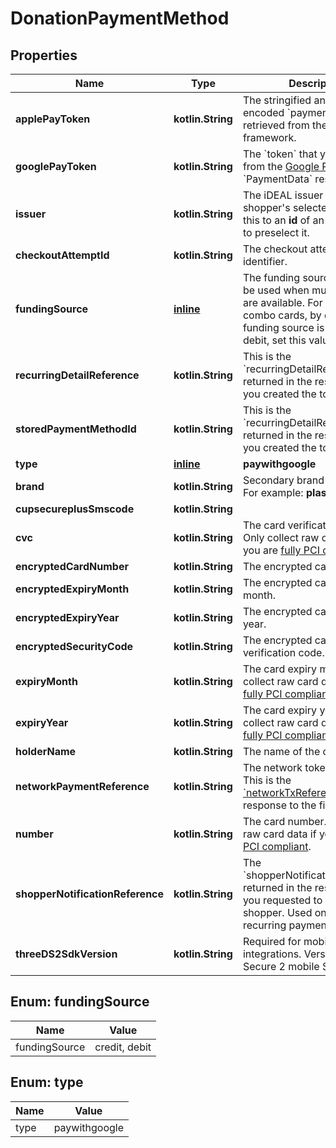 
# DonationPaymentMethod

## Properties
Name | Type | Description | Notes
------------ | ------------- | ------------- | -------------
**applePayToken** | **kotlin.String** | The stringified and base64 encoded &#x60;paymentData&#x60; you retrieved from the Apple framework. | 
**googlePayToken** | **kotlin.String** | The &#x60;token&#x60; that you obtained from the [Google Pay API](https://developers.google.com/pay/api/web/reference/response-objects#PaymentData) &#x60;PaymentData&#x60; response. | 
**issuer** | **kotlin.String** | The iDEAL issuer value of the shopper&#39;s selected bank. Set this to an **id** of an iDEAL issuer to preselect it. | 
**checkoutAttemptId** | **kotlin.String** | The checkout attempt identifier. |  [optional]
**fundingSource** | [**inline**](#FundingSource) | The funding source that should be used when multiple sources are available. For Brazilian combo cards, by default the funding source is credit. To use debit, set this value to **debit**. |  [optional]
**recurringDetailReference** | **kotlin.String** | This is the &#x60;recurringDetailReference&#x60; returned in the response when you created the token. |  [optional]
**storedPaymentMethodId** | **kotlin.String** | This is the &#x60;recurringDetailReference&#x60; returned in the response when you created the token. |  [optional]
**type** | [**inline**](#Type) | **paywithgoogle** |  [optional]
**brand** | **kotlin.String** | Secondary brand of the card. For example: **plastix**, **hmclub**. |  [optional]
**cupsecureplusSmscode** | **kotlin.String** |  |  [optional]
**cvc** | **kotlin.String** | The card verification code. Only collect raw card data if you are [fully PCI compliant](https://docs.adyen.com/development-resources/pci-dss-compliance-guide). |  [optional]
**encryptedCardNumber** | **kotlin.String** | The encrypted card number. |  [optional]
**encryptedExpiryMonth** | **kotlin.String** | The encrypted card expiry month. |  [optional]
**encryptedExpiryYear** | **kotlin.String** | The encrypted card expiry year. |  [optional]
**encryptedSecurityCode** | **kotlin.String** | The encrypted card verification code. |  [optional]
**expiryMonth** | **kotlin.String** | The card expiry month. Only collect raw card data if you are [fully PCI compliant](https://docs.adyen.com/development-resources/pci-dss-compliance-guide). |  [optional]
**expiryYear** | **kotlin.String** | The card expiry year. Only collect raw card data if you are [fully PCI compliant](https://docs.adyen.com/development-resources/pci-dss-compliance-guide). |  [optional]
**holderName** | **kotlin.String** | The name of the card holder. |  [optional]
**networkPaymentReference** | **kotlin.String** | The network token reference. This is the [&#x60;networkTxReference&#x60;](https://docs.adyen.com/api-explorer/#/CheckoutService/latest/post/payments__resParam_additionalData-ResponseAdditionalDataCommon-networkTxReference) from the response to the first payment. |  [optional]
**number** | **kotlin.String** | The card number. Only collect raw card data if you are [fully PCI compliant](https://docs.adyen.com/development-resources/pci-dss-compliance-guide). |  [optional]
**shopperNotificationReference** | **kotlin.String** | The &#x60;shopperNotificationReference&#x60; returned in the response when you requested to notify the shopper. Used only for recurring payments in India. |  [optional]
**threeDS2SdkVersion** | **kotlin.String** | Required for mobile integrations. Version of the 3D Secure 2 mobile SDK. |  [optional]


<a name="FundingSource"></a>
## Enum: fundingSource
Name | Value
---- | -----
fundingSource | credit, debit


<a name="Type"></a>
## Enum: type
Name | Value
---- | -----
type | paywithgoogle



